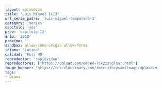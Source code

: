 ```yaml
---
layout: episodios
title: "Luis Miguel 1x13"
url_serie_padre: 'luis-miguel-temporada-1'
category: 'series'
capitulo: 'yes'
prev: 'capitulo-12'
anio: '2018'
proximo: ''
sandbox: allow-same-origin allow-forms
idioma: 'Latino'
calidad: 'Full HD'
reproductor: 'rapidvideo'
reproductores: ["https://uqload.com/embed-76k2xznolhur.html"]
image_banner: 'https://res.cloudinary.com/imbriitneysam/image/upload/v1546716493/luis-banner-min.jpg'
tags:
- Drama
---
```











